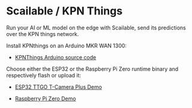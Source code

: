# Scailable / KPN Things

Run your AI or ML model on the edge with Scailable, send its predictions over the KPN things network.

Install KPNthings on an Arduino MKR WAN 1300:

- [KPNThings Arduino source code](https://github.com/scailable/sclbl-kpn-things/tree/main/arduino_mkrwan_slave)

Choose either the ESP32 or the Raspberry Pi Zero runtime binary and respectively flash or upload it:

- [ESP32 TTGO T-Camera Plus Demo](https://github.com/scailable/sclbl-kpn-things/tree/main/scailable_runtime_masters/esp32_ttgo_cam_plus)

- [Raspberry Pi Zero Demo](https://github.com/scailable/sclbl-kpn-things/tree/main/scailable_runtime_masters/raspberry_pi_zero)

